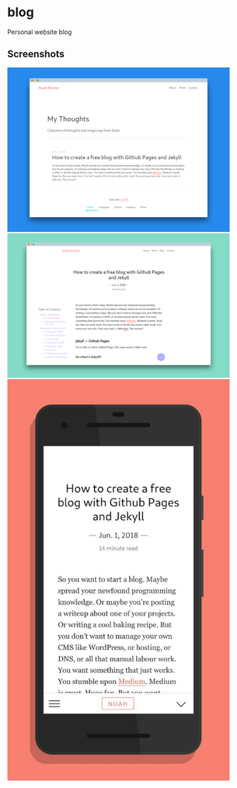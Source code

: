 # blog
Personal website blog

## Screenshots

![First screenshot of website](./assets/readme/screenshot1.png)
![Second screenshot of website](./assets/readme/screenshot2.png)
![First mobile screenshot of website](./assets/readme/screenshot1_mobile.jpg)
